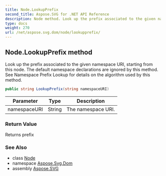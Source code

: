 ```yaml
---
title: Node.LookupPrefix
second_title: Aspose.SVG for .NET API Reference
description: Node method. Look up the prefix associated to the given namespace URI starting from this node. The default namespace declarations are ignored by this method. See Namespace Prefix Lookup for details on the algorithm used by this method
type: docs
weight: 270
url: /net/aspose.svg.dom/node/lookupprefix/
---
```

## Node.LookupPrefix method

Look up the prefix associated to the given namespace URI, starting from this node. The default namespace declarations are ignored by this method. See Namespace Prefix Lookup for details on the algorithm used by this method.

```csharp
public string LookupPrefix(string namespaceURI)
```

| Parameter | Type | Description |
| --- | --- | --- |
| namespaceURI | String | The namespace URI. |

### Return Value

Returns prefix

### See Also

* class [Node](../)
* namespace [Aspose.Svg.Dom](../../../aspose.svg.dom/)
* assembly [Aspose.SVG](../../../)
